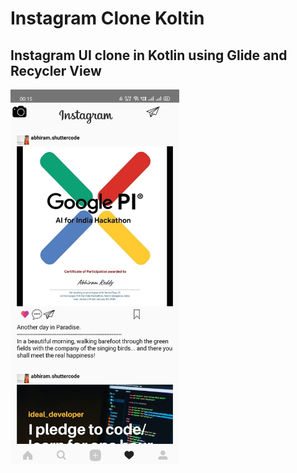 # Instagram Clone Koltin
## Instagram UI clone in Kotlin using Glide and Recycler View
<img src="https://github.com/AbhiramReddyD/Android-App-Projects/blob/master/images/insta.jpg" height="600" width="270">
